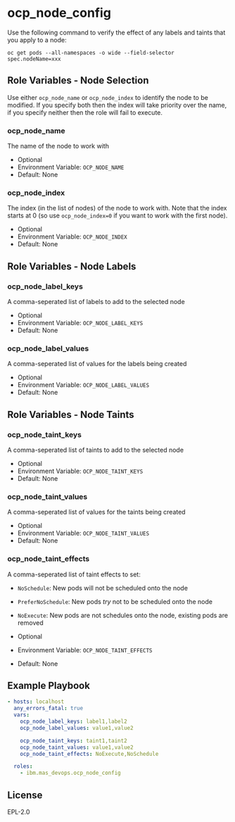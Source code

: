 ocp_node_config
===============================================================================
Use the following command to verify the effect of any labels and taints that you apply to a node:

```
oc get pods --all-namespaces -o wide --field-selector spec.nodeName=xxx
```


Role Variables - Node Selection
-------------------------------------------------------------------------------
Use either `ocp_node_name` or `ocp_node_index` to identify the node to be modified.  If you specify both then the index will take priority over the name, if you specify neither then the role will fail to execute.

### ocp_node_name
The name of the node to work with

- Optional
- Environment Variable: `OCP_NODE_NAME`
- Default: None

### ocp_node_index
The index (in the list of nodes) of the node to work with.  Note that the index starts at 0 (so use `ocp_node_index=0` if you want to work with the first node).

- Optional
- Environment Variable: `OCP_NODE_INDEX`
- Default: None


Role Variables - Node Labels
-------------------------------------------------------------------------------
### ocp_node_label_keys
A comma-seperated list of labels to add to the selected node

- Optional
- Environment Variable: `OCP_NODE_LABEL_KEYS`
- Default: None

### ocp_node_label_values
A comma-seperated list of values for the labels being created

- Optional
- Environment Variable: `OCP_NODE_LABEL_VALUES`
- Default: None


Role Variables - Node Taints
-------------------------------------------------------------------------------
### ocp_node_taint_keys
A comma-seperated list of taints to add to the selected node

- Optional
- Environment Variable: `OCP_NODE_TAINT_KEYS`
- Default: None

### ocp_node_taint_values
A comma-seperated list of values for the taints being created

- Optional
- Environment Variable: `OCP_NODE_TAINT_VALUES`
- Default: None

### ocp_node_taint_effects
A comma-seperated list of taint effects to set:

- `NoSchedule`: New pods will not be scheduled onto the node
- `PreferNoSchedule`: New pods *try* not to be scheduled onto the node
- `NoExecute`: New pods are not schedules onto the node, existing pods are removed

- Optional
- Environment Variable: `OCP_NODE_TAINT_EFFECTS`
- Default: None


Example Playbook
-------------------------------------------------------------------------------

```yaml
- hosts: localhost
  any_errors_fatal: true
  vars:
    ocp_node_label_keys: label1,label2
    ocp_node_label_values: value1,value2

    ocp_node_taint_keys: taint1,taint2
    ocp_node_taint_values: value1,value2
    ocp_node_taint_effects: NoExecute,NoSchedule

  roles:
    - ibm.mas_devops.ocp_node_config
```


License
-------------------------------------------------------------------------------

EPL-2.0
